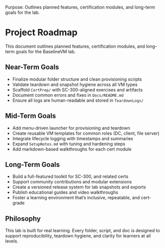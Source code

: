 Purpose: Outlines planned features, certification modules, and long-term goals for the lab.

# Project Roadmap

This document outlines planned features, certification modules, and long-term goals for the BaselineVM lab.

## Near-Term Goals

- Finalize modular folder structure and clean provisioning scripts
- Validate teardown and snapshot hygiene across all VM types
- Scaffold `CertPrep/` with SC-300-aligned exercises and artifacts
- Document common errors and fixes in `Docs/README.md`
- Ensure all logs are human-readable and stored in `TeardownLogs/`

## Mid-Term Goals

- Add menu-driven launcher for provisioning and teardown
- Create reusable VM templates for common roles (DC, client, file server)
- Integrate lifecycle logging with timestamps and summaries
- Expand `SetupNotes.md` with tuning and hardening steps
- Add markdown-based walkthroughs for each cert module

## Long-Term Goals

- Build a full-featured toolkit for SC-300, and related certs
- Support community contributions and modular extensions
- Create a versioned release system for lab snapshots and exports
- Publish educational guides and video walkthroughs
- Foster a learning environment that’s inclusive, repeatable, and cert-grade

## Philosophy

This lab is built for real learning. Every folder, script, and doc is designed to support reproducibility, teardown hygiene, and clarity for learners at all levels.
